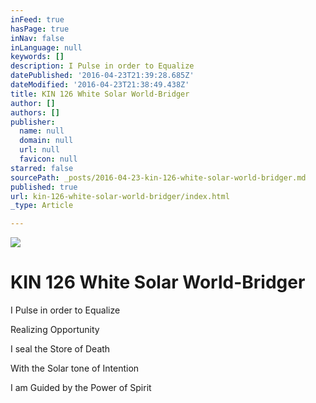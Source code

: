 ```yaml
---
inFeed: true
hasPage: true
inNav: false
inLanguage: null
keywords: []
description: I Pulse in order to Equalize
datePublished: '2016-04-23T21:39:28.685Z'
dateModified: '2016-04-23T21:38:49.438Z'
title: KIN 126 White Solar World-Bridger
author: []
authors: []
publisher:
  name: null
  domain: null
  url: null
  favicon: null
starred: false
sourcePath: _posts/2016-04-23-kin-126-white-solar-world-bridger.md
published: true
url: kin-126-white-solar-world-bridger/index.html
_type: Article

---
```

![](https://the-grid-user-content.s3-us-west-2.amazonaws.com/ff9a25f0-03a5-4911-99d5-7df5da0cabd7.png)

# KIN 126 White Solar World-Bridger

I Pulse in order to Equalize

Realizing Opportunity

I seal the Store of Death

With the Solar tone of Intention

I am Guided by the Power of Spirit